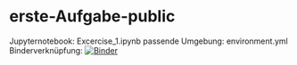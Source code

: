 # erste-Aufgabe-public
Jupyternotebook: Excercise_1.ipynb
passende Umgebung: environment.yml
Binderverknüpfung: [![Binder](https://mybinder.org/badge_logo.svg)](https://mybinder.org/v2/gh/Daniel-Waitzmann/erste-Aufgabe-public.git/HEAD)
